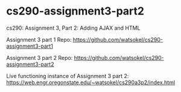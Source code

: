 # cs290-assignment3-part2
cs290: Assignment 3, Part 2: Adding AJAX and HTML

Assignment 3 part 1 Repo: https://github.com/watsokel/cs290-assignment3-part1

Assignment 3 part 2 Repo: https://github.com/watsokel/cs290-assignment3-part2

Live functioning instance of Assignment 3 part 2: https://web.engr.oregonstate.edu/~watsokel/cs290a3p2/index.html
